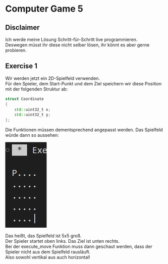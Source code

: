 # Computer Game 5

## Disclaimer

Ich werde meine Lösung Schritt-für-Schritt live programmieren.  
Deswegen müsst ihr diese nicht selber lösen, ihr könnt es aber gerne probieren.

## Exercise 1

Wir werden jetzt ein 2D-Spielfeld verwenden.  
Für den Spieler, dem Start-Punkt und dem Ziel speichern wir diese Position mit der folgenden Struktur ab:

```cpp
struct Coordinate
{
    std::uint32_t x;
    std::uint32_t y;
};
```

Die Funktionen müssen dementsprechend angepasst werden.
Das Spielfeld würde dann so aussehen:

![alt](../media/Game5_1.png)

Das heißt, das Spielfeld ist 5x5 groß.  
Der Spieler startet oben links. Das Ziel ist unten rechts.  
Bei der execute_move Funktion muss dann geschaut werden, dass der Spieler nicht aus dem Spielfeld rausläuft.  
Also sowohl vertikal aus auch horizontal!
